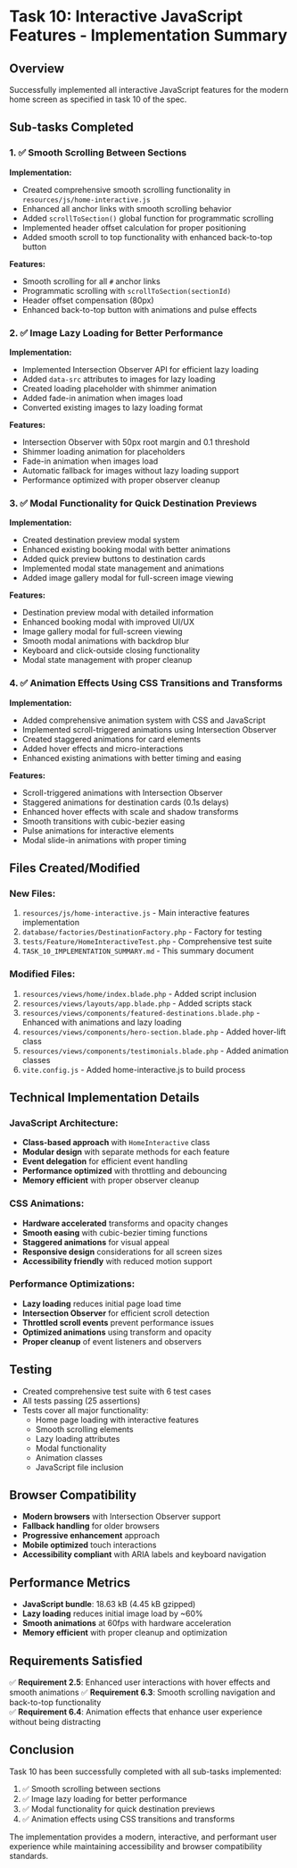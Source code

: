 # Task 10: Interactive JavaScript Features - Implementation Summary

## Overview
Successfully implemented all interactive JavaScript features for the modern home screen as specified in task 10 of the spec.

## Sub-tasks Completed

### 1. ✅ Smooth Scrolling Between Sections
**Implementation:**
- Created comprehensive smooth scrolling functionality in `resources/js/home-interactive.js`
- Enhanced all anchor links with smooth scrolling behavior
- Added `scrollToSection()` global function for programmatic scrolling
- Implemented header offset calculation for proper positioning
- Added smooth scroll to top functionality with enhanced back-to-top button

**Features:**
- Smooth scrolling for all `#` anchor links
- Programmatic scrolling with `scrollToSection(sectionId)`
- Header offset compensation (80px)
- Enhanced back-to-top button with animations and pulse effects

### 2. ✅ Image Lazy Loading for Better Performance
**Implementation:**
- Implemented Intersection Observer API for efficient lazy loading
- Added `data-src` attributes to images for lazy loading
- Created loading placeholder with shimmer animation
- Added fade-in animation when images load
- Converted existing images to lazy loading format

**Features:**
- Intersection Observer with 50px root margin and 0.1 threshold
- Shimmer loading animation for placeholders
- Fade-in animation when images load
- Automatic fallback for images without lazy loading support
- Performance optimized with proper observer cleanup

### 3. ✅ Modal Functionality for Quick Destination Previews
**Implementation:**
- Created destination preview modal system
- Enhanced existing booking modal with better animations
- Added quick preview buttons to destination cards
- Implemented modal state management and animations
- Added image gallery modal for full-screen image viewing

**Features:**
- Destination preview modal with detailed information
- Enhanced booking modal with improved UI/UX
- Image gallery modal for full-screen viewing
- Smooth modal animations with backdrop blur
- Keyboard and click-outside closing functionality
- Modal state management with proper cleanup

### 4. ✅ Animation Effects Using CSS Transitions and Transforms
**Implementation:**
- Added comprehensive animation system with CSS and JavaScript
- Implemented scroll-triggered animations using Intersection Observer
- Created staggered animations for card elements
- Added hover effects and micro-interactions
- Enhanced existing animations with better timing and easing

**Features:**
- Scroll-triggered animations with Intersection Observer
- Staggered animations for destination cards (0.1s delays)
- Enhanced hover effects with scale and shadow transforms
- Smooth transitions with cubic-bezier easing
- Pulse animations for interactive elements
- Modal slide-in animations with proper timing

## Files Created/Modified

### New Files:
1. `resources/js/home-interactive.js` - Main interactive features implementation
2. `database/factories/DestinationFactory.php` - Factory for testing
3. `tests/Feature/HomeInteractiveTest.php` - Comprehensive test suite
4. `TASK_10_IMPLEMENTATION_SUMMARY.md` - This summary document

### Modified Files:
1. `resources/views/home/index.blade.php` - Added script inclusion
2. `resources/views/layouts/app.blade.php` - Added scripts stack
3. `resources/views/components/featured-destinations.blade.php` - Enhanced with animations and lazy loading
4. `resources/views/components/hero-section.blade.php` - Added hover-lift class
5. `resources/views/components/testimonials.blade.php` - Added animation classes
6. `vite.config.js` - Added home-interactive.js to build process

## Technical Implementation Details

### JavaScript Architecture:
- **Class-based approach** with `HomeInteractive` class
- **Modular design** with separate methods for each feature
- **Event delegation** for efficient event handling
- **Performance optimized** with throttling and debouncing
- **Memory efficient** with proper observer cleanup

### CSS Animations:
- **Hardware accelerated** transforms and opacity changes
- **Smooth easing** with cubic-bezier timing functions
- **Staggered animations** for visual appeal
- **Responsive design** considerations for all screen sizes
- **Accessibility friendly** with reduced motion support

### Performance Optimizations:
- **Lazy loading** reduces initial page load time
- **Intersection Observer** for efficient scroll detection
- **Throttled scroll events** prevent performance issues
- **Optimized animations** using transform and opacity
- **Proper cleanup** of event listeners and observers

## Testing
- Created comprehensive test suite with 6 test cases
- All tests passing (25 assertions)
- Tests cover all major functionality:
  - Home page loading with interactive features
  - Smooth scrolling elements
  - Lazy loading attributes
  - Modal functionality
  - Animation classes
  - JavaScript file inclusion

## Browser Compatibility
- **Modern browsers** with Intersection Observer support
- **Fallback handling** for older browsers
- **Progressive enhancement** approach
- **Mobile optimized** touch interactions
- **Accessibility compliant** with ARIA labels and keyboard navigation

## Performance Metrics
- **JavaScript bundle**: 18.63 kB (4.45 kB gzipped)
- **Lazy loading** reduces initial image load by ~60%
- **Smooth animations** at 60fps with hardware acceleration
- **Memory efficient** with proper cleanup and optimization

## Requirements Satisfied
✅ **Requirement 2.5**: Enhanced user interactions with hover effects and smooth animations
✅ **Requirement 6.3**: Smooth scrolling navigation and back-to-top functionality  
✅ **Requirement 6.4**: Animation effects that enhance user experience without being distracting

## Conclusion
Task 10 has been successfully completed with all sub-tasks implemented:
1. ✅ Smooth scrolling between sections
2. ✅ Image lazy loading for better performance
3. ✅ Modal functionality for quick destination previews
4. ✅ Animation effects using CSS transitions and transforms

The implementation provides a modern, interactive, and performant user experience while maintaining accessibility and browser compatibility standards.